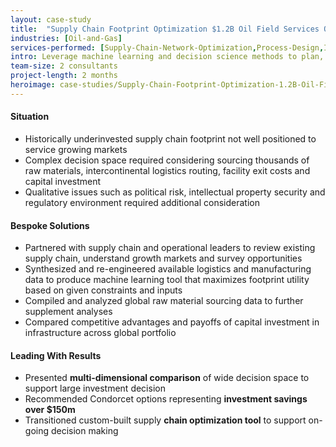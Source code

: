 ```yaml
---
layout: case-study
title:  "Supply Chain Footprint Optimization $1.2B Oil Field Services Organization"
industries: [Oil-and-Gas]
services-performed: [Supply-Chain-Network-Optimization,Process-Design,IT-Roadmap]
intro: Leverage machine learning and decision science methods to plan, pressure test and compare go-forward models for global supply chain footprint requiring >$100m in investment
team-size: 2 consultants
project-length: 2 months
heroimage: case-studies/Supply-Chain-Footprint-Optimization-1.2B-Oil-Field-Services-Organization.jpg
---
```


#### Situation
- Historically underinvested supply chain footprint not well positioned to service growing markets
- Complex decision space required considering sourcing thousands of raw materials, intercontinental logistics routing, facility exit costs and capital investment
- Qualitative issues such as political risk, intellectual property security and regulatory environment required additional consideration

#### Bespoke Solutions
- Partnered with supply chain and operational leaders to review existing supply chain, understand growth markets and survey opportunities
- Synthesized and re-engineered available logistics and manufacturing data to produce machine learning tool that maximizes footprint utility based on given constraints and inputs
- Compiled and analyzed global raw material sourcing data to further supplement analyses
- Compared competitive advantages and payoffs of capital investment in infrastructure across global portfolio

#### Leading With Results
- Presented **multi-dimensional comparison** of wide decision space to support large investment decision
- Recommended Condorcet options representing **investment savings over $150m**
- Transitioned custom-built supply **chain optimization tool** to support on-going decision making
